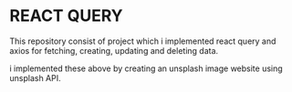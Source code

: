 # REACT QUERY

This repository consist of project which i implemented react query and axios for fetching, creating, updating and deleting data.

i implemented these above by creating an unsplash image website using unsplash API.
